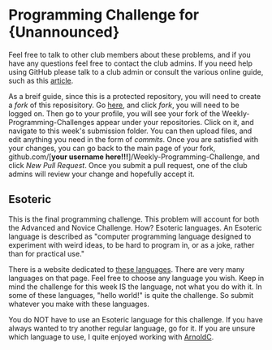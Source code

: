 # Programming Challenge for {Unannounced}

Feel free to talk to other club members about these problems, and if you have any questions feel free to contact the club admins. If you need help using GitHub please talk to a club admin or consult the various online guide, such as this [article](https://readwrite.com/2013/09/30/understanding-github-a-journey-for-beginners-part-1/).

As a breif guide, since this is a protected repository, you will need to create a *fork* of this reposisitory. Go [here](https://github.com/ram-hacks/Weekly-Programming-Challenge), and click *fork*, you will need to be logged on. Then go to your profile, you will see your fork of the Weekly-Programming-Challenges appear under your repositories. Click on it, and navigate to this week's submission folder. You can then upload files, and edit anything you need in the form of *commits*. Once you are satisfied with your changes, you can go back to the main page of your fork, github.com/\[**your username here!!!**\]/Weekly-Programming-Challenge, and click *New Pull Request*. Once you submit a pull request, one of the club admins will review your change and hopefully accept it.

## Esoteric

This is the final programming challenge. This problem will account for both the Advanced and Novice Challenge. How? Esoteric languages. An Esoteric language is described as "computer programming language designed to experiment with weird ideas, to be hard to program in, or as a joke, rather than for practical use."

There is a website dedicated to [these languages](https://www.esolangs.org/w/index.php?title=Category:Implemented&pageuntil=Deadfish+x#mw-pages). There are very many languages on that page. Feel free to choose any language you wish. Keep in mind the challenge for this week IS the language, not what you do with it. In some of these languages, "hello world!" is quite the challenge. So submit whatever you make with these languages.

You do NOT have to use an Esoteric language for this challenge. If you have always wanted to try another regular language, go for it. If you are unsure which language to use, I quite enjoyed working with [ArnoldC](https://github.com/lhartikk/ArnoldC).
